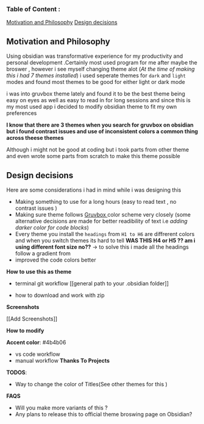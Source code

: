 ### Table of Content : 

[Motivation  and Philosophy](#motivation)
[Design decisions](#design)

 ## Motivation  and Philosophy <a name= "#motivation"></a>
Using obsidian was transformative experience for my productivity and personal development .Certainly most used program for me after maybe the broswer , however i see myself changing theme alot (*At the time of making this i had 7 themes installed*) i used seperate themes for ``dark`` and ``light `` modes and found most themes to be good for either light or dark mode 

i was into gruvbox theme lately and found it to be the best theme being easy on eyes as well as easy to read in for long sessions and since this is my most used app i decided to modify obsidian theme to fit my own preferences 

**I know that there are 3 themes when you search for gruvbox on obsidian but i found contrast issues and use of inconsistent colors a common thing across theese themes**

Although i might not be good at coding  but i took parts from other theme and even wrote some parts from scratch to make this theme possible


## Design decisions <a name= "#design"></a>

Here are some considerations i had in mind while i was designing this 
 - Making something to use for a long hours (easy to read text , no contrast issues )
- Making sure theme follows [Gruvbox ](https://github.com/morhetz/gruvbox) color scheme very  closely (some alternative decisions are made for better readibility of text i.e *adding darker color for code blocks*)
- Every theme you install the ``headings`` from ``H1 to H6`` are diffrerent colors and when you switch themes its hard to tell **WAS THIS H4 or H5  ?? am i using different font size no??** -> to solve this i made all the headings follow a gradient from  
- improved the code colors better

**How to use this as theme** 
 - terminal git workflow
[[general path to your .obsidian folder]]

- how to download and work with zip

**Screenshots**

[[Add Screenshots]]



**How to modify**


**Accent color**: 
#4b4b06

- vs code workflow 
- manual workflow
**Thanks To Projects**

**TODOS**:
- Way to change the color of Titles(See other themes for this )

**FAQS**
- Will you make more variants of this ?
- Any plans to release this to official theme broswing page on Obsidian?
